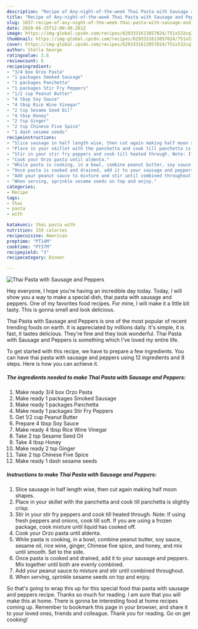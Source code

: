 ```yaml
---
description: "Recipe of Any-night-of-the-week Thai Pasta with Sausage and Peppers"
title: "Recipe of Any-night-of-the-week Thai Pasta with Sausage and Peppers"
slug: 1037-recipe-of-any-night-of-the-week-thai-pasta-with-sausage-and-peppers
date: 2020-06-25T12:00:40.261Z
image: https://img-global.cpcdn.com/recipes/6293331613057024/751x532cq70/thai-pasta-with-sausage-and-peppers-recipe-main-photo.jpg
thumbnail: https://img-global.cpcdn.com/recipes/6293331613057024/751x532cq70/thai-pasta-with-sausage-and-peppers-recipe-main-photo.jpg
cover: https://img-global.cpcdn.com/recipes/6293331613057024/751x532cq70/thai-pasta-with-sausage-and-peppers-recipe-main-photo.jpg
author: Stella George
ratingvalue: 3.6
reviewcount: 6
recipeingredient:
- "3/4 box Orzo Pasta"
- "1 packages Smoked Sausage"
- "1 packages Panchetta"
- "1 packages Stir Fry Peppers"
- "1/2 cup Peanut Butter"
- "4 tbsp Soy Sauce"
- "4 tbsp Rice Wine Vinegar"
- "2 tsp Sesame Seed Oil"
- "4 tbsp Honey"
- "2 tsp Ginger"
- "2 tsp Chinese Five Spice"
- "1 dash sesame seeds"
recipeinstructions:
- "Slice sausage in half length wise, then cut again making half moon shapes."
- "Place in your skillet with the panchetta and cook till panchetta is slightly crisp."
- "Stir in your stir fry peppers and cook till heated through. Note: If using fresh peppers and onions, cook till soft. If you are using a frozen package, cook mixture until liquid has cooked off."
- "Cook your Orzo pasta until aldenta."
- "While pasta is cooking, in a bowl, combine peanut butter, soy sauce, sesame oil, rice wine, ginger, Chinese five spice, and honey, and mix until smooth. Set to the side."
- "Once pasta is cooked and drained, add it to your sausage and peppers. Mix together until both are evenly combined."
- "Add your peanut sauce to mixture and stir until combined throughout."
- "When serving, sprinkle sesame seeds on top and enjoy."
categories:
- Recipe
tags:
- thai
- pasta
- with

katakunci: thai pasta with 
nutrition: 159 calories
recipecuisine: American
preptime: "PT14M"
cooktime: "PT37M"
recipeyield: "3"
recipecategory: Dinner

---
```



![Thai Pasta with Sausage and Peppers](https://img-global.cpcdn.com/recipes/6293331613057024/751x532cq70/thai-pasta-with-sausage-and-peppers-recipe-main-photo.jpg)

Hey everyone, I hope you're having an incredible day today. Today, I will show you a way to make a special dish, thai pasta with sausage and peppers. One of my favorites food recipes. For mine, I will make it a little bit tasty. This is gonna smell and look delicious.



Thai Pasta with Sausage and Peppers is one of the most popular of recent trending foods on earth. It is appreciated by millions daily. It's simple, it is fast, it tastes delicious. They're fine and they look wonderful. Thai Pasta with Sausage and Peppers is something which I've loved my entire life.


To get started with this recipe, we have to prepare a few ingredients. You can have thai pasta with sausage and peppers using 12 ingredients and 8 steps. Here is how you can achieve it.

<!--inarticleads1-->

##### The ingredients needed to make Thai Pasta with Sausage and Peppers:

1. Make ready 3/4 box Orzo Pasta
1. Make ready 1 packages Smoked Sausage
1. Make ready 1 packages Panchetta
1. Make ready 1 packages Stir Fry Peppers
1. Get 1/2 cup Peanut Butter
1. Prepare 4 tbsp Soy Sauce
1. Make ready 4 tbsp Rice Wine Vinegar
1. Take 2 tsp Sesame Seed Oil
1. Take 4 tbsp Honey
1. Make ready 2 tsp Ginger
1. Take 2 tsp Chinese Five Spice
1. Make ready 1 dash sesame seeds




<!--inarticleads2-->

##### Instructions to make Thai Pasta with Sausage and Peppers:

1. Slice sausage in half length wise, then cut again making half moon shapes.
1. Place in your skillet with the panchetta and cook till panchetta is slightly crisp.
1. Stir in your stir fry peppers and cook till heated through. Note: If using fresh peppers and onions, cook till soft. If you are using a frozen package, cook mixture until liquid has cooked off.
1. Cook your Orzo pasta until aldenta.
1. While pasta is cooking, in a bowl, combine peanut butter, soy sauce, sesame oil, rice wine, ginger, Chinese five spice, and honey, and mix until smooth. Set to the side.
1. Once pasta is cooked and drained, add it to your sausage and peppers. Mix together until both are evenly combined.
1. Add your peanut sauce to mixture and stir until combined throughout.
1. When serving, sprinkle sesame seeds on top and enjoy.




So that's going to wrap this up for this special food thai pasta with sausage and peppers recipe. Thanks so much for reading. I am sure that you will make this at home. There is gonna be interesting food at home recipes coming up. Remember to bookmark this page in your browser, and share it to your loved ones, friends and colleague. Thank you for reading. Go on get cooking!
